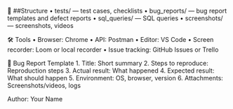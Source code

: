 📂 ##Structure
	•	tests/ — test cases, checklists
	•	bug_reports/ — bug report templates and defect reports
	•	sql_queries/ — SQL queries
	•	screenshots/ — screenshots, videos

🛠 Tools
	•	Browser: Chrome
	•	API: Postman
	•	Editor: VS Code
	•	Screen recorder: Loom or local recorder
	•	Issue tracking: GitHub Issues or Trello

🐞 Bug Report Template
	1.	Title: Short summary
	2.	Steps to reproduce: Reproduction steps
	3.	Actual result: What happened
	4.	Expected result: What should happen
	5.	Environment: OS, browser, version
	6.	Attachments: Screenshots/videos, logs

Author: Your Name



